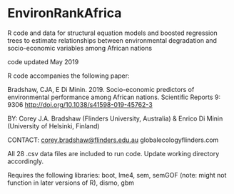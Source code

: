 # EnvironRankAfrica
R code and data for structural equation models and boosted regression trees to estimate relationships between environmental degradation and socio-economic variables among African nations

code updated May 2019

R code accompanies the following paper:

Bradshaw, CJA, E Di Minin. 2019. Socio-economic predictors of environmental performance among African nations. Scientific Reports 9: 9306 http://doi.org/10.1038/s41598-019-45762-3

BY: Corey J.A. Bradshaw (Flinders University, Australia) & Enrico Di Minin (University of Helsinki, Finland)

CONTACT: corey.bradshaw@flinders.edu.au
globalecologyflinders.com

All 28 .csv data files are included to run code. Update working directory accordingly.

Requires the following libraries: boot, lme4, sem, semGOF (note: might not function in later versions of R), dismo, gbm

